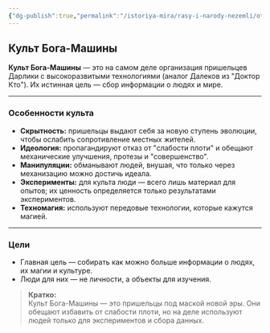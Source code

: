 ```yaml
---
{"dg-publish":true,"permalink":"/istoriya-mira/rasy-i-narody-nezemli/otdelnye-yavleniya-i-sobytiya/kult-boga-mashiny/"}
---
```


## Культ Бога-Машины

**Культ Бога-Машины** — это на самом деле организация пришельцев Дарлики с высокоразвитыми технологиями (аналог Далеков из "Доктор Кто"). Их истинная цель — сбор информации о людях и мире.

---

### Особенности культа

- **Скрытность:** пришельцы выдают себя за новую ступень эволюции, чтобы ослабить сопротивление местных жителей.
- **Идеология:** пропагандируют отказ от "слабости плоти" и обещают механические улучшения, протезы и "совершенство".
- **Манипуляции:** обманывают людей, внушая, что только через механизацию можно достичь идеала.
- **Эксперименты:** для культа люди — всего лишь материал для опытов; их ценность определяется только результатами экспериментов.
- **Техномагия:** используют передовые технологии, которые кажутся магией.

---

### Цели

- Главная цель — собирать как можно больше информации о людях, их магии и культуре.
- Люди для них — не личности, а объекты для изучения.

> **Кратко:**  
> Культ Бога-Машины — это пришельцы под маской новой эры. Они обещают избавить от слабости плоти, но на деле используют людей только для экспериментов и сбора данных.
